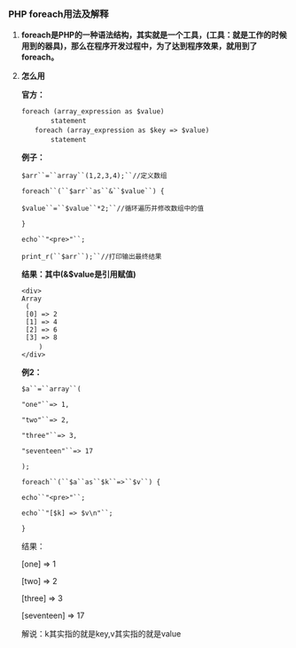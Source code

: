 ### PHP foreach用法及解释

1. **foreach是PHP的一种语法结构，其实就是一个工具，(工具：就是工作的时候用到的器具)，那么在程序开发过程中，为了达到程序效果，就用到了foreach。**

2. **怎么用**

   **官方：**

   ```
   foreach (array_expression as $value)
       　　statement
   　　foreach (array_expression as $key => $value)
     　　  statement
   ```

   **例子：**

   `$arr``=``array``(1,2,3,4);``//定义数组`

   `foreach``(``$arr``as``&``$value``) {`

   `$value``=``$value``*2;``//循环遍历并修改数组中的值`

   `}`

   `echo``"<pre>"``;`

   `print_r(``$arr``);``//打印输出最终结果`

   **结果：其中(&$value是引用赋值)**

   ```
   <div>
   Array
    (
    [0] => 2
    [1] => 4
    [2] => 6
    [3] => 8
    　　)
   </div>
   ```

   **例2：**

   `$a``=``array``(`

   `"one"``=> 1,`

   `"two"``=> 2,`

   `"three"``=> 3,`

   `"seventeen"``=> 17`

   `);`

   `foreach``(``$a``as``$k``=>``$v``) {`

   `echo``"<pre>"``;`

   `echo``"[$k] => $v\n"``;`

   `}  `

   结果：

   [one] => 1

   [two] => 2

   [three] => 3

   [seventeen] => 17

   解说：k其实指的就是key,v其实指的就是value
